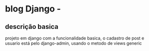 # blog Django -

## descrição basica 
projeto em django com a funcionalidade  basica, 
o cadastro de post e usuario está pelo django-admin,
usando o metodo de views generic


